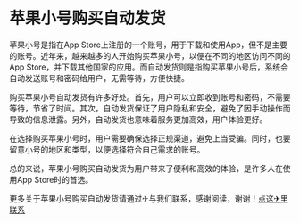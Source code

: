 # 苹果小号购买自动发货

苹果小号是指在App Store上注册的一个账号，用于下载和使用App，但不是主要的账号。近年来，越来越多的人开始购买苹果小号，以便在不同的地区访问不同的App Store，并下载其他国家的应用。而自动发货则是指购买苹果小号后，系统会自动发送账号和密码给用户，无需等待，方便快捷。

购买苹果小号自动发货有许多好处。首先，用户可以立即收到账号和密码，不需要等待，节省了时间。其次，自动发货保证了用户隐私和安全，避免了因手动操作而导致的信息泄露。另外，自动发货也意味着服务更加高效，用户体验更好。

在选择购买苹果小号时，用户需要确保选择正规渠道，避免上当受骗。同时，也要留意小号的地区和类型，以便选择符合自己需求的账号。

总的来说，苹果小号购买自动发货为用户带来了便利和高效的体验，是许多人在使用App Store时的首选。

更多关于苹果小号购买自动发货请通过✈与我们联系，感谢阅读，谢谢！[点这✈里联系](https://a.k02.cc)